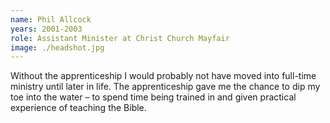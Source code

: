 ```yaml
---
name: Phil Allcock
years: 2001-2003
role: Assistant Minister at Christ Church Mayfair
image: ./headshot.jpg
---
```

Without the apprenticeship I would probably not have moved into full-time ministry until later in life. The apprenticeship gave me the chance to dip my toe into the water – to spend time being trained in and given practical experience of teaching the Bible.